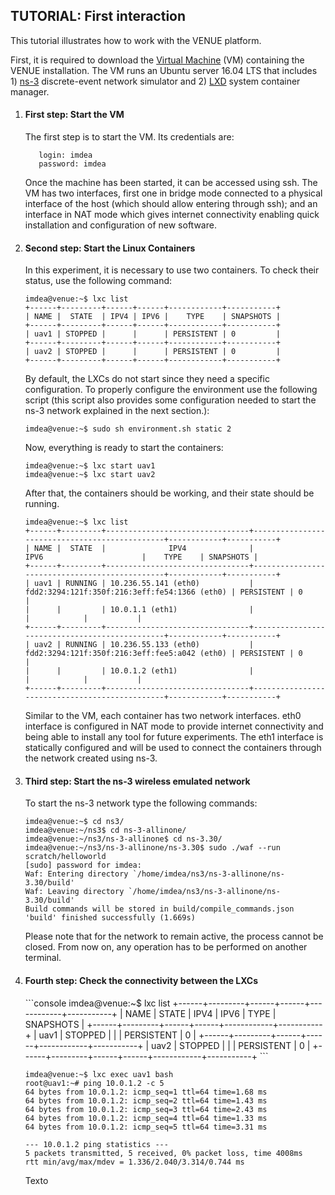 ## TUTORIAL: First interaction

This tutorial illustrates how to work with the VENUE platform.

First, it is required to download the [Virtual Machine](www.google.es) (VM) containing the VENUE installation. The VM runs an Ubuntu server 16.04 LTS that includes 1) [ns-3](https://www.nsnam.org/) discrete-event network simulator and 2) [LXD](https://linuxcontainers.org/lxd/) system container manager.

<ol>
  <li><h4>First step: Start the VM</h4></li>
  
  The first step is to start the VM. Its credentials are:

  ```
     login: imdea
     password: imdea
  ```
  Once the machine has been started, it can be accessed using ssh. The VM has two interfaces, first one in bridge mode connected to a physical interface of the host (which should allow entering through ssh); and an interface in NAT mode which gives internet connectivity enabling quick installation and configuration of new software.

<li><h4>Second step: Start the Linux Containers</h4></li>

In this experiment, it is necessary to use two containers. To check their status, use the following command:

```console
imdea@venue:~$ lxc list
+------+---------+------+------+------------+-----------+
| NAME |  STATE  | IPV4 | IPV6 |    TYPE    | SNAPSHOTS |
+------+---------+------+------+------------+-----------+
| uav1 | STOPPED |      |      | PERSISTENT | 0         |
+------+---------+------+------+------------+-----------+
| uav2 | STOPPED |      |      | PERSISTENT | 0         |
+------+---------+------+------+------------+-----------+
```

By default, the LXCs do not start since they need a specific configuration. To properly configure the environment use the following script (this script also provides some configuration needed to start the ns-3 network explained in the next section.):

```console
imdea@venue:~$ sudo sh environment.sh static 2
```

Now, everything is ready to start the containers:
```console
imdea@venue:~$ lxc start uav1
imdea@venue:~$ lxc start uav2
```

After that, the containers should be working, and their state should be running.

```console
imdea@venue:~$ lxc list
+------+---------+--------------------------------+-----------------------------------------------+------------+-----------+
| NAME |  STATE  |              IPV4              |                     IPV6                      |    TYPE    | SNAPSHOTS |
+------+---------+--------------------------------+-----------------------------------------------+------------+-----------+
| uav1 | RUNNING | 10.236.55.141 (eth0)           | fdd2:3294:121f:350f:216:3eff:fe54:1366 (eth0) | PERSISTENT | 0         |
|      |         | 10.0.1.1 (eth1)                |                                               |            |           |
+------+---------+--------------------------------+-----------------------------------------------+------------+-----------+
| uav2 | RUNNING | 10.236.55.133 (eth0)           | fdd2:3294:121f:350f:216:3eff:fee5:a042 (eth0) | PERSISTENT | 0         |
|      |         | 10.0.1.2 (eth1)                |                                               |            |           |
+------+---------+--------------------------------+-----------------------------------------------+------------+-----------+
```
Similar to the VM, each container has two network interfaces. eth0 interface is configured in NAT mode to provide internet connectivity and being able to install any tool for future experiments. The eth1 interface is statically configured and will be used to connect the containers through the network created using ns-3.

<li><h4>Third step: Start the ns-3 wireless emulated network</h4></li>

To start the ns-3 network type the following commands:

```console
imdea@venue:~$ cd ns3/
imdea@venue:~/ns3$ cd ns-3-allinone/
imdea@venue:~/ns3/ns-3-allinone$ cd ns-3.30/
imdea@venue:~/ns3/ns-3-allinone/ns-3.30$ sudo ./waf --run scratch/helloworld
[sudo] password for imdea:
Waf: Entering directory `/home/imdea/ns3/ns-3-allinone/ns-3.30/build'
Waf: Leaving directory `/home/imdea/ns3/ns-3-allinone/ns-3.30/build'
Build commands will be stored in build/compile_commands.json
'build' finished successfully (1.669s)
```
Please note that for the network to remain active, the process cannot be closed. From now on, any operation has to be performed on another terminal.

<li><h4>Fourth step: Check the connectivity between the LXCs</h4></li>
```console
imdea@venue:~$ lxc list
+------+---------+------+------+------------+-----------+
| NAME |  STATE  | IPV4 | IPV6 |    TYPE    | SNAPSHOTS |
+------+---------+------+------+------------+-----------+
| uav1 | STOPPED |      |      | PERSISTENT | 0         |
+------+---------+------+------+------------+-----------+
| uav2 | STOPPED |      |      | PERSISTENT | 0         |
+------+---------+------+------+------------+-----------+
```

```console
imdea@venue:~$ lxc exec uav1 bash
root@uav1:~# ping 10.0.1.2 -c 5
64 bytes from 10.0.1.2: icmp_seq=1 ttl=64 time=1.68 ms
64 bytes from 10.0.1.2: icmp_seq=2 ttl=64 time=1.43 ms
64 bytes from 10.0.1.2: icmp_seq=3 ttl=64 time=2.43 ms
64 bytes from 10.0.1.2: icmp_seq=4 ttl=64 time=1.33 ms
64 bytes from 10.0.1.2: icmp_seq=5 ttl=64 time=3.31 ms

--- 10.0.1.2 ping statistics ---
5 packets transmitted, 5 received, 0% packet loss, time 4008ms
rtt min/avg/max/mdev = 1.336/2.040/3.314/0.744 ms
````
Texto
</ol>
